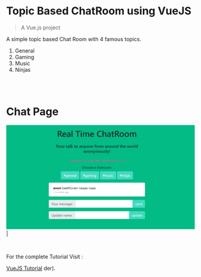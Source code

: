 # Topic Based ChatRoom using VueJS

> A Vue.js project

A simple topic based Chat Room with 4 famous topics.<br/>
1. General <br/>
2. Gaming <br/>
3. Music <br/>
4. Ninjas <br/>


<br/>
<br/>

# Chat Page

![](https://github.com/AbdulMalikDev/VueJS-Topic-Based-Chat-Room/blob/master/3.PNG)|

<br/>

For the complete Tutorial Visit :


[VueJS Tutorial](https://www.udemy.com/course/build-web-apps-with-vuejs-firebase/)
der).
